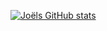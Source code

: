 [![Joëls GitHub stats](https://github-readme-stats.vercel.app/api?username=joehoel&show_icons=true&theme=dark&hide_rank=true&include_all_commits=true)](https://github.com/anuraghazra/github-readme-stats)
